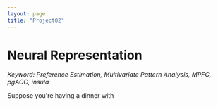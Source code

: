 ```yaml
---
layout: page
title: "Project02"
---
```


Neural Representation 
=====
*Keyword: Preference Estimation, Multivariate Pattern Analysis, MPFC, pgACC, insula*

Suppose you're having a dinner with 
